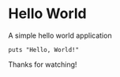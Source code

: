 # Hello World

A simple hello world application

```{ ruby hello.rb }
puts "Hello, World!"
```

Thanks for watching!
